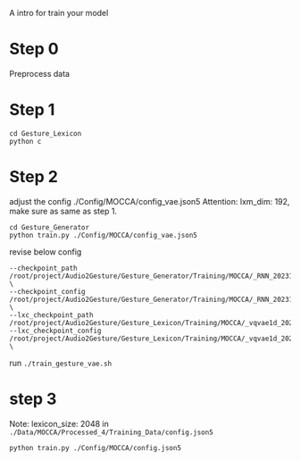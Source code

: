 A intro for train your model
# Step 0
Preprocess data

# Step 1
```
cd Gesture_Lexicon
python c
```

# Step 2
adjust the config ./Config/MOCCA/config_vae.json5
Attention: lxm_dim: 192, make sure as same as step 1.
```
cd Gesture_Generator
python train.py ./Config/MOCCA/config_vae.json5

```
revise below config
```
--checkpoint_path /root/project/Audio2Gesture/Gesture_Generator/Training/MOCCA/_RNN_20231211_152647/Checkpoints/trained_model.pth \
--checkpoint_config /root/project/Audio2Gesture/Gesture_Generator/Training/MOCCA/_RNN_20231211_152647/config.json5 \
--lxc_checkpoint_path /root/project/Audio2Gesture/Gesture_Lexicon/Training/MOCCA/_vqvae1d_20231206_115324/Checkpoints/trained_model.pth\
--lxc_checkpoint_config /root/project/Audio2Gesture/Gesture_Lexicon/Training/MOCCA/_vqvae1d_20231206_115324/config.json5 \
```
run ```./train_gesture_vae.sh```


# step 3

Note: lexicon_size: 2048 in ```./Data/MOCCA/Processed_4/Training_Data/config.json5```
```
python train.py ./Config/MOCCA/config.json5
```
